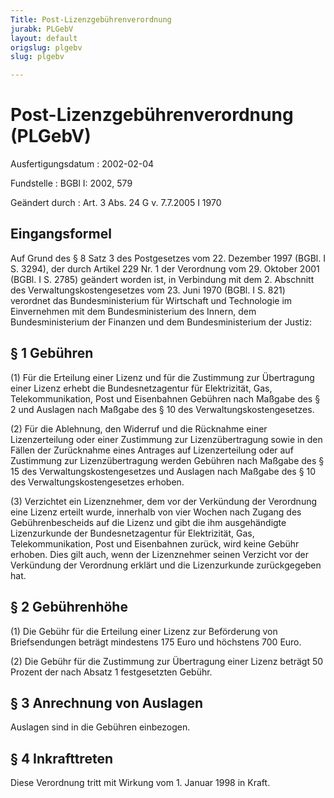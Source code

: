 ```yaml
---
Title: Post-Lizenzgebührenverordnung
jurabk: PLGebV
layout: default
origslug: plgebv
slug: plgebv

---
```


# Post-Lizenzgebührenverordnung (PLGebV)

Ausfertigungsdatum
:   2002-02-04

Fundstelle
:   BGBl I: 2002, 579

Geändert durch
:   Art. 3 Abs. 24 G v. 7.7.2005 I 1970

## Eingangsformel

Auf Grund des § 8 Satz 3 des Postgesetzes vom 22. Dezember 1997 (BGBl.
I S. 3294), der durch Artikel 229 Nr. 1 der Verordnung vom 29. Oktober
2001 (BGBl. I S. 2785) geändert worden ist, in Verbindung mit dem 2.
Abschnitt des Verwaltungskostengesetzes vom 23. Juni 1970 (BGBl. I S.
821) verordnet das Bundesministerium für Wirtschaft und Technologie im
Einvernehmen mit dem Bundesministerium des Innern, dem
Bundesministerium der Finanzen und dem Bundesministerium der Justiz:

## § 1 Gebühren

(1) Für die Erteilung einer Lizenz und für die Zustimmung zur
Übertragung einer Lizenz erhebt die Bundesnetzagentur für
Elektrizität, Gas, Telekommunikation, Post und Eisenbahnen Gebühren
nach Maßgabe des § 2 und Auslagen nach Maßgabe des § 10 des
Verwaltungskostengesetzes.

(2) Für die Ablehnung, den Widerruf und die Rücknahme einer
Lizenzerteilung oder einer Zustimmung zur Lizenzübertragung sowie in
den Fällen der Zurücknahme eines Antrages auf Lizenzerteilung oder auf
Zustimmung zur Lizenzübertragung werden Gebühren nach Maßgabe des § 15
des Verwaltungskostengesetzes und Auslagen nach Maßgabe des § 10 des
Verwaltungskostengesetzes erhoben.

(3) Verzichtet ein Lizenznehmer, dem vor der Verkündung der Verordnung
eine Lizenz erteilt wurde, innerhalb von vier Wochen nach Zugang des
Gebührenbescheids auf die Lizenz und gibt die ihm ausgehändigte
Lizenzurkunde der Bundesnetzagentur für Elektrizität, Gas,
Telekommunikation, Post und Eisenbahnen zurück, wird keine Gebühr
erhoben. Dies gilt auch, wenn der Lizenznehmer seinen Verzicht vor der
Verkündung der Verordnung erklärt und die Lizenzurkunde zurückgegeben
hat.

## § 2 Gebührenhöhe

(1) Die Gebühr für die Erteilung einer Lizenz zur Beförderung von
Briefsendungen beträgt mindestens 175 Euro und höchstens 700 Euro.

(2) Die Gebühr für die Zustimmung zur Übertragung einer Lizenz beträgt
50 Prozent der nach Absatz 1 festgesetzten Gebühr.

## § 3 Anrechnung von Auslagen

Auslagen sind in die Gebühren einbezogen.

## § 4 Inkrafttreten

Diese Verordnung tritt mit Wirkung vom 1. Januar 1998 in Kraft.


